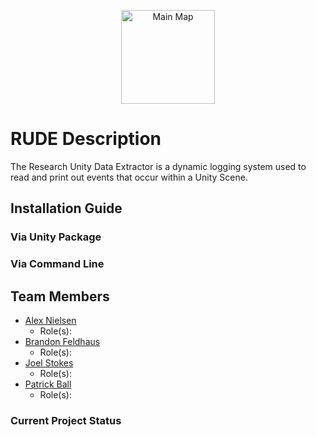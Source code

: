 <p align="center">
     <img src="https://github.com/vmasc-capabilities-lab/RUDE/blob/main/github/RUDE_Black.png" height="150" alt="Main Map"/>
</p>

# RUDE Description
The Research Unity Data Extractor is a dynamic logging system used to read and print out events that occur within a Unity Scene.

## Installation Guide

### Via Unity Package

### Via Command Line

## Team Members
* [Alex Nielsen](https://github.com/ACNielsen)
  * Role(s): 
* [Brandon Feldhaus](https://github.com/BrandonFeldhaus)
  * Role(s): 
* [Joel Stokes](https://github.com/jstokesVMASC)
  * Role(s): 
* [Patrick Ball](https://github.com/p1ball)
  * Role(s): 


### Current Project Status

